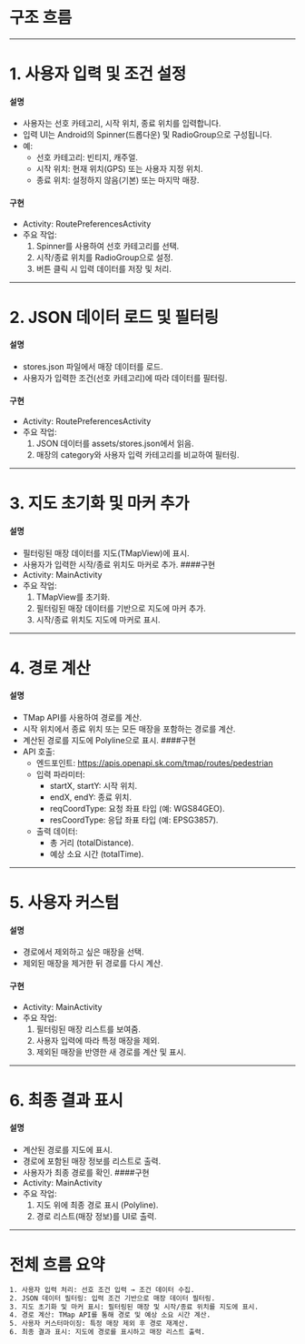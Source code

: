 # 구조 흐름
---
# 1. 사용자 입력 및 조건 설정
#### 설명
* 사용자는 선호 카테고리, 시작 위치, 종료 위치를 입력합니다.
* 입력 UI는 Android의 Spinner(드롭다운) 및 RadioGroup으로 구성됩니다.
* 예:
  * 선호 카테고리: 빈티지, 캐주얼.
  * 시작 위치: 현재 위치(GPS) 또는 사용자 지정 위치.
  * 종료 위치: 설정하지 않음(기본) 또는 마지막 매장.
#### 구현
* Activity: RoutePreferencesActivity
* 주요 작업:
  1. Spinner를 사용하여 선호 카테고리를 선택.
  2. 시작/종료 위치를 RadioGroup으로 설정.
  3. 버튼 클릭 시 입력 데이터를 저장 및 처리.

---

# 2. JSON 데이터 로드 및 필터링
#### 설명
* stores.json 파일에서 매장 데이터를 로드.
* 사용자가 입력한 조건(선호 카테고리)에 따라 데이터를 필터링.
#### 구현
* Activity: RoutePreferencesActivity
* 주요 작업:
  1. JSON 데이터를 assets/stores.json에서 읽음.
  2. 매장의 category와 사용자 입력 카테고리를 비교하여 필터링.

---

# 3. 지도 초기화 및 마커 추가
#### 설명
* 필터링된 매장 데이터를 지도(TMapView)에 표시.
* 사용자가 입력한 시작/종료 위치도 마커로 추가.
####구현
* Activity: MainActivity
* 주요 작업:
  1. TMapView를 초기화.
  2. 필터링된 매장 데이터를 기반으로 지도에 마커 추가.
  3. 시작/종료 위치도 지도에 마커로 표시.

---

# 4. 경로 계산
#### 설명
* TMap API를 사용하여 경로를 계산.
* 시작 위치에서 종료 위치 또는 모든 매장을 포함하는 경로를 계산.
* 계산된 경로를 지도에 Polyline으로 표시.
####구현
* API 호출:
  * 엔드포인트: https://apis.openapi.sk.com/tmap/routes/pedestrian
  * 입력 파라미터:
    * startX, startY: 시작 위치.
    * endX, endY: 종료 위치.
    * reqCoordType: 요청 좌표 타입 (예: WGS84GEO).
    * resCoordType: 응답 좌표 타입 (예: EPSG3857).
  * 출력 데이터:
    * 총 거리 (totalDistance).
    * 예상 소요 시간 (totalTime).

---

# 5. 사용자 커스텀
#### 설명
* 경로에서 제외하고 싶은 매장을 선택.
* 제외된 매장을 제거한 뒤 경로를 다시 계산.
#### 구현
* Activity: MainActivity
* 주요 작업:
  1. 필터링된 매장 리스트를 보여줌.
  2. 사용자 입력에 따라 특정 매장을 제외.
  3. 제외된 매장을 반영한 새 경로를 계산 및 표시.

---

# 6. 최종 결과 표시
#### 설명
* 계산된 경로를 지도에 표시.
* 경로에 포함된 매장 정보를 리스트로 출력.
* 사용자가 최종 경로를 확인.
####구현
* Activity: MainActivity
* 주요 작업:
  1. 지도 위에 최종 경로 표시 (Polyline).
  2. 경로 리스트(매장 정보)를 UI로 출력.

---

# 전체 흐름 요약
```bash
1. 사용자 입력 처리: 선호 조건 입력 → 조건 데이터 수집.
2. JSON 데이터 필터링: 입력 조건 기반으로 매장 데이터 필터링.
3. 지도 초기화 및 마커 표시: 필터링된 매장 및 시작/종료 위치를 지도에 표시.
4. 경로 계산: TMap API를 통해 경로 및 예상 소요 시간 계산.
5. 사용자 커스터마이징: 특정 매장 제외 후 경로 재계산.
6. 최종 결과 표시: 지도에 경로를 표시하고 매장 리스트 출력.
```
